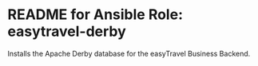 # README for Ansible Role: easytravel-derby

Installs the Apache Derby database for the easyTravel Business Backend.